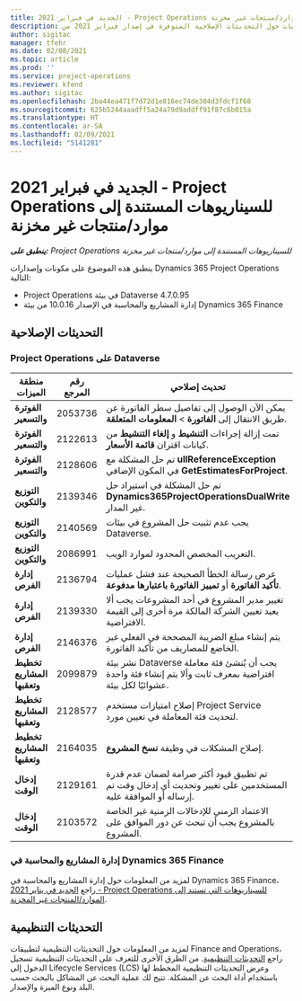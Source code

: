 ```yaml
---
title: الجديد في فبراير 2021 - Project Operations للسيناريوهات المستندة إلى موارد/منتجات غير مخزنة‬
description: يوفر هذا الموضوع معلومات حول التحديثات الإصلاحية المتوفرة في إصدار فبراير 2021 من Project Operations للسيناريوهات المستندة إلى موارد/منتجات غير مخزنة.‬
author: sigitac
manager: tfehr
ms.date: 02/08/2021
ms.topic: article
ms.prod: ''
ms.service: project-operations
ms.reviewer: kfend
ms.author: sigitac
ms.openlocfilehash: 2ba44ea471f7d72d1e816ec74de304d3fdcf1f68
ms.sourcegitcommit: 625b5244aaadff5a24a79d9addff91f87c6b015a
ms.translationtype: HT
ms.contentlocale: ar-SA
ms.lasthandoff: 02/09/2021
ms.locfileid: "5141281"
---
```

# <a name="whats-new-february-2021---project-operations-for-resourcenon-stocked-based-scenarios"></a>الجديد في فبراير 2021 - Project Operations للسيناريوهات المستندة إلى موارد/منتجات غير مخزنة‬

_**ينطبق على:** Project Operations للسيناريوهات المستندة إلى موارد/منتجات غير مخزنة‬_

ينطبق هذه الموضوع على مكونات وإصدارات Dynamics 365 Project Operations التالية:

- Project Operations في بيئة Dataverse 4.7.0.95
- إدارة المشاريع والمحاسبة في الإصدار 10.0.16 من بيئة Dynamics 365 Finance 

## <a name="quality-updates"></a>التحديثات الإصلاحية

### <a name="project-operations-on-dataverse"></a>Project Operations على Dataverse

| **منطقة الميزات** | **رقم المرجع** | **تحديث إصلاحي** |
| --- | --- | --- |
| **الفوترة والتسعير** | 2053736  | يمكن الآن الوصول إلى تفاصيل سطر الفاتورة عن طريق الانتقال إلى **الفاتورة** > **المعلومات المتعلقة**. |
| **الفوترة والتسعير** | 2122613  | تمت إزالة إجراءات **التنشيط** و **إلغاء التنشيط** من كيانات اقتران **قائمة الأسعار**. |
| **الفوترة والتسعير** | 2128606  | تم حل المشكلة مع **ullReferenceException** في المكون الإضافي **GetEstimatesForProject**. |
| **التوزيع والتكوين** | 2139346  | تم حل المشكلة في استيراد حل **Dynamics365ProjectOperationsDualWrite** غير المدار. |
| **التوزيع والتكوين** | 2140569  | يجب عدم تثبيت حل المشروع في بيئات Dataverse. |
| **التوزيع والتكوين** | 2086991  | التعريب المخصص المحدود لموارد الويب. |
| **إدارة الفرص** | 2136794  | عرض رسالة الخطأ الصحيحة عند فشل عمليات **تأكيد الفاتورة** أو **تمييز الفاتورة باعتبارها مدفوعة**. |
| **إدارة الفرص** | 2139330  | تغيير مدير المشروع في أحد المشروعات يجب ألا يعيد تعيين الشركة المالكة مرة أخرى إلى القيمة الافتراضية. |
| **إدارة الفرص** | 2146376  | يتم إنشاء مبلغ الضريبة المصححة في الفعلي غير الخاضع للمصاريف من تأكيد الفاتورة. |
| **تخطيط المشاريع وتعقبها** | 2099879  | نشر بيئة Dataverse يجب أن يُنشئ فئة معاملة افتراضية بمعرف ثابت وألا يتم إنشاء فئة واحدة عشوائيًا لكل بيئة. |
| **تخطيط المشاريع وتعقبها** | 2128577  | إصلاح امتيازات مستخدم Project Service لتحديث فئة المعاملة في تعيين مورد. |
| **تخطيط المشاريع وتعقبها** | 2164035  | إصلاح المشكلات في وظيفة **نسخ المشروع**. |
| **إدخال الوقت** | 2129161  | تم تطبيق قيود أكثر صرامة لضمان عدم قدرة المستخدمين على تغيير وتحديث أي إدخال وقت تم إرساله أو الموافقة عليه. |
| **إدخال الوقت** | 2103572  | الاعتماد الزمني للإدخالات الزمنية غير الخاصة بالمشروع يجب أن تبحث عن دور الموافق على المشروع. |

### <a name="project-management-and-accounting-in-dynamics-365-finance"></a>إدارة المشاريع والمحاسبة في Dynamics 365 Finance 

لمزيد من المعلومات حول إدارة المشاريع والمحاسبة في Dynamics 365 Finance، راجع [الجديد في يناير 2021 - Project Operations للسيناريوهات التي تستند إلى الموارد/المنتجات غير المخزنة](whats-new-jan-2021-resource-based.md).


## <a name="regulatory-updates"></a>التحديثات التنظيمية

لمزيد من المعلومات حول التحديثات التنظيمية لتطبيقات Finance and Operations، راجع [التحديثات التنظيمية](https://docs.microsoft.com/dynamics365/finance/localizations/regulatory-updates). من الطرق الأخرى للتعرف على التحديثات التنظيمية تسجيل الدخول إلى Lifecycle Services (LCS) وعرض التحديثات التنظيمية المخطط لها باستخدام أداة البحث عن المشكلة. تتيح لك عملية البحث عن المشاكل بالبحث حسب البلد ونوع الميزة والإصدار.
